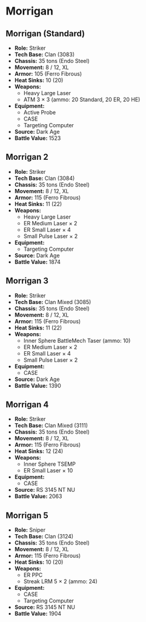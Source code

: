 # Morrigan
## Morrigan (Standard)
- **Role:** Striker
- **Tech Base:** Clan (3083)
- **Chassis:** 35 tons (Endo Steel)
- **Movement:** 8 / 12, XL
- **Armor:** 105 (Ferro Fibrous)
- **Heat Sinks:** 10 (20)
- **Weapons:**
  - Heavy Large Laser
  - ATM 3 × 3 (ammo: 20 Standard, 20 ER, 20 HE)
- **Equipment:**
  - Active Probe
  - CASE
  - Targeting Computer
- **Source:** Dark Age
- **Battle Value:** 1523

## Morrigan 2
- **Role:** Striker
- **Tech Base:** Clan (3084)
- **Chassis:** 35 tons (Endo Steel)
- **Movement:** 8 / 12, XL
- **Armor:** 115 (Ferro Fibrous)
- **Heat Sinks:** 11 (22)
- **Weapons:**
  - Heavy Large Laser
  - ER Medium Laser × 2
  - ER Small Laser × 4
  - Small Pulse Laser × 2
- **Equipment:**
  - Targeting Computer
- **Source:** Dark Age
- **Battle Value:** 1874

## Morrigan 3
- **Role:** Striker
- **Tech Base:** Clan Mixed (3085)
- **Chassis:** 35 tons (Endo Steel)
- **Movement:** 8 / 12, XL
- **Armor:** 115 (Ferro Fibrous)
- **Heat Sinks:** 11 (22)
- **Weapons:**
  - Inner Sphere BattleMech Taser (ammo: 10)
  - ER Medium Laser × 2
  - ER Small Laser × 4
  - Small Pulse Laser × 2
- **Equipment:**
  - CASE
- **Source:** Dark Age
- **Battle Value:** 1390

## Morrigan 4
- **Role:** Striker
- **Tech Base:** Clan Mixed (3111)
- **Chassis:** 35 tons (Endo Steel)
- **Movement:** 8 / 12, XL
- **Armor:** 115 (Ferro Fibrous)
- **Heat Sinks:** 12 (24)
- **Weapons:**
  - Inner Sphere TSEMP
  - ER Small Laser × 10
- **Equipment:**
  - CASE
- **Source:** RS 3145 NT NU
- **Battle Value:** 2063

## Morrigan 5
- **Role:** Sniper
- **Tech Base:** Clan (3124)
- **Chassis:** 35 tons (Endo Steel)
- **Movement:** 8 / 12, XL
- **Armor:** 115 (Ferro Fibrous)
- **Heat Sinks:** 10 (20)
- **Weapons:**
  - ER PPC
  - Streak LRM 5 × 2 (ammo: 24)
- **Equipment:**
  - CASE
  - Targeting Computer
- **Source:** RS 3145 NT NU
- **Battle Value:** 1904

